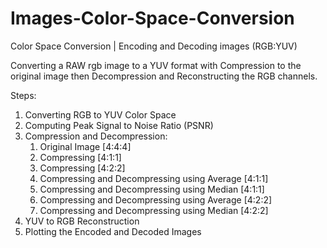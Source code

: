 # Images-Color-Space-Conversion
Color Space Conversion | Encoding and Decoding images (RGB:YUV)

Converting a RAW rgb image to a YUV format with Compression to the original image then Decompression and Reconstructing the RGB channels. 

Steps:
1. Converting RGB to YUV Color Space
2. Computing Peak Signal to Noise Ratio (PSNR)
3. Compression and Decompression:
    1. Original Image [4:4:4]
    2. Compressing [4:1:1]
    3. Compressing [4:2:2]
    4. Compressing and Decompressing using Average [4:1:1]
    5. Compressing and Decompressing using Median [4:1:1]
    6. Compressing and Decompressing using Average [4:2:2]
    7. Compressing and Decompressing using Median [4:2:2]
4. YUV to RGB Reconstruction
5. Plotting the Encoded and Decoded Images

